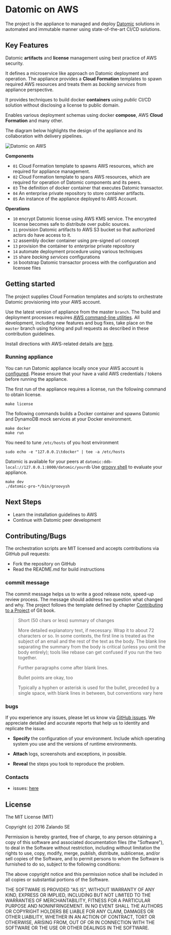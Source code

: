 # Datomic on AWS

The project is the appliance to managed and deploy [Datomic](http://www.datomic.com) solutions in automated and immutable manner using state-of-the-art CI/CD solutions. 

## Key Features

Datomic **artifacts** and **license** management using best practice of AWS security.

It defines a microservice like approach on Datomic deployment and operation. The appliance provides a **Cloud Formation** templates to spawn required AWS resources and treats them as *backing services* from appliance perspective. 

It provides techniques to build docker **containers** using *public* CI/CD solution without disclosing a license to public domain.

Enables various deployment schemas using docker **compose**, AWS **Cloud Formation** and many other.

The diagram below highlights the design of the appliance and its collaboration with delivery pipelines.

![Datomic on AWS](https://docs.google.com/drawings/d/1QW3PLuls9GTBMJlz5ov0NcGvRsJNVDX1D8N1Aw2-N0Y/pub?w=897&h=572)

**Components**

* `01` Cloud Formation template to spawns AWS resources, which are required for appliance management.
* `02` Cloud Formation template to spans AWS resources, which are required for operation of Datomic components and its peers.    
* `03` The definition of docker container that executes Datomic transactor.
* `04` An enterprise private repository to store container artifacts.
* `05` An instance of the appliance deployed to AWS Account.

**Operations**

* `10` encrypt Datomic license using AWS KMS service. The encrypted license becomes safe to distribute over public sources.
* `11` provision Datomic artifacts to AWS S3 bucket so that authorized actors do have access to it.
* `12` assembly docker container using pre-signed url concept
* `13` provision the container to *enterprise* private repository
* `14` automate deployment procedure using various techniques
* `15` share *backing services* configurations  
* `16` bootstrap Datomic transactor process with the configuration and licensee files



## Getting started 

The project supplies Cloud Formation templates and scripts to orchestrate Datomic provisioning into your AWS account. 

Use the latest version of appliance from the master `branch`. The build and deployment processes requires [AWS command-line utilities](https://aws.amazon.com/cli/). All development, including new features and bug fixes, take place on the `master` branch using forking and pull requests as described in these contribution guidelines.

Install directions with AWS-related details are [here](doc/install.md).

### Running appliance

You can run Datomic appliance locally once your AWS account is [configured](doc/install.md). Please ensure that your have a valid AWS credentials / tokens before running the appliance.

The first run of the appliance requires a license, run the following command to obtain license. 
```
make license
``` 

The following commands builds a Docker container and spawns Datomic and DynamoDB mock services at your Docker environment.
```
make docker
make run
```
You need to tune `/etc/hosts` of you host environment
```
sudo echo -e "127.0.0.1\tdocker" | tee -a /etc/hosts
```

Datomic is available for your peers at  `datomic:ddb-local://127.0.0.1:8000/datomic/yourdb`
Use [groovy shell](http://docs.datomic.com/groovysh.html) to evaluate your appliance. 
```
make dev
./datomic-pro-*/bin/groovysh
```

## Next Steps

* Learn the installation guidelines to AWS 
* Continue with Datomic peer development



## Contributing/Bugs

The orchestration scripts are MIT licensed and accepts contributions via GitHub pull requests:

* Fork the repository on GitHub
* Read the README.md for build instructions

### commit message

The commit message helps us to write a good release note, speed-up review process. The message should address two question what changed and why. The project follows the template defined by chapter [Contributing to a Project](http://git-scm.com/book/ch5-2.html) of Git book.

>
> Short (50 chars or less) summary of changes
>
> More detailed explanatory text, if necessary. Wrap it to about 72 characters or so. In some contexts, the first line is treated as the subject of an email and the rest of the text as the body. The blank line separating the summary from the body is critical (unless you omit the body entirely); tools like rebase can get confused if you run the two together.
> 
> Further paragraphs come after blank lines.
> 
> Bullet points are okay, too
> 
> Typically a hyphen or asterisk is used for the bullet, preceded by a single space, with blank lines in between, but conventions vary here
>

### bugs
If you experience any issues, please let us know via [GitHub issues](https://github.com/zalando-incubator/datomic-aws/issue). We appreciate detailed and accurate reports that help us to identity and replicate the issue.

* **Specify** the configuration of your environment. Include which operating system you use and the versions of runtime environments. 

* **Attach** logs, screenshots and exceptions, in possible.

* **Reveal** the steps you took to reproduce the problem.

### Contacts

* issues: [here](https://github.com/zalando-incubator/datomic-aws/issues) 

## License 

The MIT License (MIT)

Copyright (c) 2016 Zalando SE

Permission is hereby granted, free of charge, to any person obtaining a copy
of this software and associated documentation files (the "Software"), to deal
in the Software without restriction, including without limitation the rights
to use, copy, modify, merge, publish, distribute, sublicense, and/or sell
copies of the Software, and to permit persons to whom the Software is
furnished to do so, subject to the following conditions:

The above copyright notice and this permission notice shall be included in all
copies or substantial portions of the Software.

THE SOFTWARE IS PROVIDED "AS IS", WITHOUT WARRANTY OF ANY KIND, EXPRESS OR
IMPLIED, INCLUDING BUT NOT LIMITED TO THE WARRANTIES OF MERCHANTABILITY,
FITNESS FOR A PARTICULAR PURPOSE AND NONINFRINGEMENT. IN NO EVENT SHALL THE
AUTHORS OR COPYRIGHT HOLDERS BE LIABLE FOR ANY CLAIM, DAMAGES OR OTHER
LIABILITY, WHETHER IN AN ACTION OF CONTRACT, TORT OR OTHERWISE, ARISING FROM,
OUT OF OR IN CONNECTION WITH THE SOFTWARE OR THE USE OR OTHER DEALINGS IN THE
SOFTWARE.

